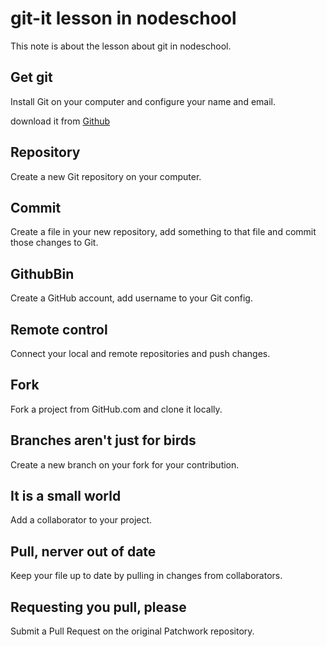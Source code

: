 # git-it lesson in nodeschool


This note is about the lesson about git in nodeschool.


## Get git

Install Git on your computer and configure your name and email.

download it from [Github](https://desktop.github.com)
	
## Repository

Create a new Git repository on your computer.

## Commit
Create a file in your new repository, add something to that file and commit those changes to Git.

## GithubBin
Create a GitHub account, add username to your Git config.

## Remote control
Connect your local and remote repositories and push changes.

## Fork 
Fork a project from GitHub.com and clone it locally.
  
## Branches aren't just for birds
Create a new branch on your fork for your contribution.

## It is a small world
Add a collaborator to your project.

## Pull, nerver out of date
Keep your file up to date by pulling in changes from collaborators.

## Requesting you pull, please
Submit a Pull Request on the original Patchwork repository.
 

